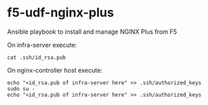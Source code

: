 # f5-udf-nginx-plus
Ansible playbook to install and manage NGINX Plus from F5

On infra-server execute:

    cat .ssh/id_rsa.pub

On nginx-controller host execute:
    
    echo "<id_rsa.pub of infra-server here" >> .ssh/authorized_keys
    sudo su -
    echo "<id_rsa.pub of infra-server here" >> .ssh/authorized_keys

 